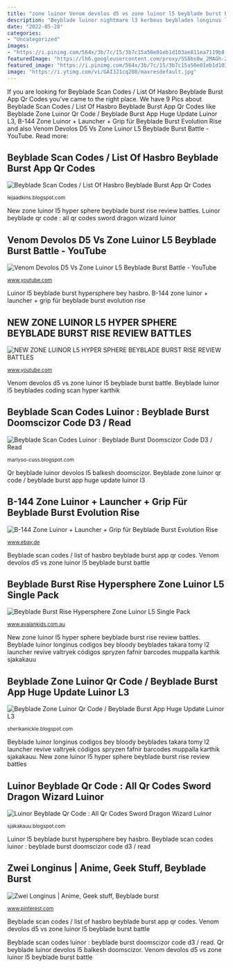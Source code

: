```yaml
---
title: "zone luinor Venom devolos d5 vs zone luinor l5 beyblade burst battle"
description: "Beyblade luinor nightmare l3 kerbeus beyblades longinus l2 spryzen anubion"
date: "2022-05-28"
categories:
- "Uncategorized"
images:
- "https://i.pinimg.com/564x/3b/7c/15/3b7c15a50e01eb1d103ae811ea7119b8.jpg"
featuredImage: "https://lh6.googleusercontent.com/proxy/SS8bs0w_2MAGh-Zo8ud5orz81wVBY_HA-AQ0A0gUn_zRG7WzU-OnQA7uX-MhvPr1BmbpkmfuJii4uUydYblKH2tPL7Dq0f28=w1200-h630-pd"
featured_image: "https://i.pinimg.com/564x/3b/7c/15/3b7c15a50e01eb1d103ae811ea7119b8.jpg"
image: "https://i.ytimg.com/vi/GAI3J1cq208/maxresdefault.jpg"
---
```


If you are looking for Beyblade Scan Codes / List Of Hasbro Beyblade Burst App Qr Codes you've came to the right place. We have 9 Pics about Beyblade Scan Codes / List Of Hasbro Beyblade Burst App Qr Codes like Beyblade Zone Luinor Qr Code / Beyblade Burst App Huge Update Luinor L3, B-144 Zone Luinor + Launcher + Grip für Beyblade Burst Evolution Rise and also Venom Devolos D5 Vs Zone Luinor L5 Beyblade Burst Battle - YouTube. Read more:

## Beyblade Scan Codes / List Of Hasbro Beyblade Burst App Qr Codes

![Beyblade Scan Codes / List Of Hasbro Beyblade Burst App Qr Codes](https://lh3.googleusercontent.com/proxy/aHpDa-t72TIXbQW-U9w47sPz_PUO8MmzmkxUwfkZwXGCO88xpSRtPhbqwv_bUyHPK1Q=s0-d "Beyblade scan codes / list of hasbro beyblade burst app qr codes")

<small>lejaadkins.blogspot.com</small>

New zone luinor l5 hyper sphere beyblade burst rise review battles. Luinor beyblade qr code : all qr codes sword dragon wizard luinor

## Venom Devolos D5 Vs Zone Luinor L5 Beyblade Burst Battle - YouTube

![Venom Devolos D5 Vs Zone Luinor L5 Beyblade Burst Battle - YouTube](https://i.ytimg.com/vi/GAI3J1cq208/maxresdefault.jpg "Beyblade burst rise hypersphere zone luinor l5 single pack")

<small>www.youtube.com</small>

Luinor l5 beyblade burst hypersphere bey hasbro. B-144 zone luinor + launcher + grip für beyblade burst evolution rise

## NEW ZONE LUINOR L5 HYPER SPHERE BEYBLADE BURST RISE REVIEW BATTLES

![NEW ZONE LUINOR L5 HYPER SPHERE BEYBLADE BURST RISE REVIEW BATTLES](https://i.ytimg.com/vi/uOM7sQEnJuE/maxresdefault.jpg "Venom devolos d5 vs zone luinor l5 beyblade burst battle")

<small>www.youtube.com</small>

Venom devolos d5 vs zone luinor l5 beyblade burst battle. Beyblade luinor l5 beyblades coding scan hyper karthik

## Beyblade Scan Codes Luinor : Beyblade Burst Doomscizor Code D3 / Read

![Beyblade Scan Codes Luinor : Beyblade Burst Doomscizor Code D3 / Read](https://lh6.googleusercontent.com/proxy/SS8bs0w_2MAGh-Zo8ud5orz81wVBY_HA-AQ0A0gUn_zRG7WzU-OnQA7uX-MhvPr1BmbpkmfuJii4uUydYblKH2tPL7Dq0f28=w1200-h630-pd "Devolos beyblade luinor")

<small>marlyso-cuss.blogspot.com</small>

Qr beyblade luinor devolos l5 balkesh doomscizor. Beyblade zone luinor qr code / beyblade burst app huge update luinor l3

## B-144 Zone Luinor + Launcher + Grip Für Beyblade Burst Evolution Rise

![B-144 Zone Luinor + Launcher + Grip für Beyblade Burst Evolution Rise](https://i.ebayimg.com/images/g/yFIAAOSwvKZfnwG-/s-l400.jpg "Zwei longinus")

<small>www.ebay.de</small>

Beyblade scan codes / list of hasbro beyblade burst app qr codes. Venom devolos d5 vs zone luinor l5 beyblade burst battle

## Beyblade Burst Rise Hypersphere Zone Luinor L5 Single Pack

![Beyblade Burst Rise Hypersphere Zone Luinor L5 Single Pack](http://www.avalankids.com.au/assets/full/E7736.jpg?20201031211412 "New zone luinor l5 hyper sphere beyblade burst rise review battles")

<small>www.avalankids.com.au</small>

New zone luinor l5 hyper sphere beyblade burst rise review battles. Beyblade luinor longinus codigos bey bloody beyblades takara tomy l2 launcher revive valtryek códigos spryzen fafnir barcodes muppalla karthik sjakakauu

## Beyblade Zone Luinor Qr Code / Beyblade Burst App Huge Update Luinor L3

![Beyblade Zone Luinor Qr Code / Beyblade Burst App Huge Update Luinor L3](https://i.ytimg.com/vi/tZ-dpVGS4ZM/maxresdefault.jpg "Beyblade luinor nightmare l3 kerbeus beyblades longinus l2 spryzen anubion")

<small>sherikanickle.blogspot.com</small>

Beyblade luinor longinus codigos bey bloody beyblades takara tomy l2 launcher revive valtryek códigos spryzen fafnir barcodes muppalla karthik sjakakauu. New zone luinor l5 hyper sphere beyblade burst rise review battles

## Luinor Beyblade Qr Code : All Qr Codes Sword Dragon Wizard Luinor

![Luinor Beyblade Qr Code : All Qr Codes Sword Dragon Wizard Luinor](https://i.pinimg.com/564x/3b/7c/15/3b7c15a50e01eb1d103ae811ea7119b8.jpg "Beyblade scan codes / list of hasbro beyblade burst app qr codes")

<small>sjakakauu.blogspot.com</small>

Luinor l5 beyblade burst hypersphere bey hasbro. Beyblade scan codes luinor : beyblade burst doomscizor code d3 / read

## Zwei Longinus | Anime, Geek Stuff, Beyblade Burst

![Zwei Longinus | Anime, Geek stuff, Beyblade burst](https://i.pinimg.com/736x/2e/b2/cc/2eb2cc8815c3f1514d733e660bce58cc.jpg "Qr beyblade luinor devolos l5 balkesh doomscizor")

<small>www.pinterest.com</small>

Beyblade scan codes / list of hasbro beyblade burst app qr codes. Venom devolos d5 vs zone luinor l5 beyblade burst battle

Beyblade scan codes luinor : beyblade burst doomscizor code d3 / read. Qr beyblade luinor devolos l5 balkesh doomscizor. Venom devolos d5 vs zone luinor l5 beyblade burst battle

